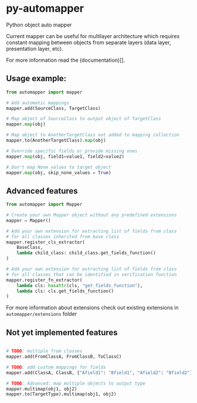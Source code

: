 # py-automapper
Python object auto mapper

Current mapper can be useful for multilayer architecture which requires constant mapping between objects from separate layers (data layer, presentation layer, etc).

For more information read the (documentation)[].

## Usage example:
```python
from automapper import mapper

# Add automatic mappings
mapper.add(SourceClass, TargetClass)

# Map object of SourceClass to output object of TargetClass
mapper.map(obj)

# Map object to AnotherTargetClass not added to mapping collection
mapper.to(AnotherTargetClass).map(obj)

# Override specific fields or provide missing ones
mapper.map(obj, field1=value1, field2=value2)

# Don't map None values to target object
mapper.map(obj, skip_none_values = True)
```

## Advanced features
```python
from automapper import Mapper

# Create your own Mapper object without any predefined extensions
mapper = Mapper()

# Add your own extension for extracting list of fields from class
# for all classes inherited from base class
mapper.register_cls_extractor(
    BaseClass,
    lambda child_class: child_class.get_fields_function()
)

# Add your own extension for extracting list of fields from class
# for all classes that can be identified in verification function
mapper.register_fn_extractor(
    lambda cls: hasattr(cls, "get_fields_function"),
    lambda cls: cls.get_fields_function()
)
```
For more information about extensions check out existing extensions in `automapper/extensions` folder

## Not yet implemented features
```python

# TODO: multiple from classes
mapper.add(FromClassA, FromClassB, ToClassC)

# TODO: add custom mappings for fields
mapper.add(ClassA, ClassB, {"Afield1": "Bfield1", "Afield2": "Bfield2"})

# TODO: Advanced: map multiple objects to output type
mapper.multimap(obj1, obj2)
mapper.to(TargetType).multimap(obj1, obj2)
```